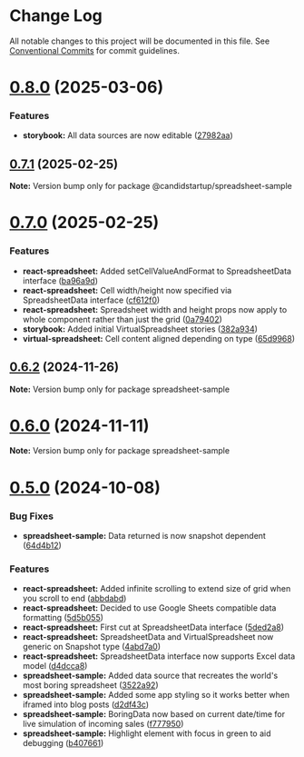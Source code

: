# Change Log

All notable changes to this project will be documented in this file.
See [Conventional Commits](https://conventionalcommits.org) for commit guidelines.

# [0.8.0](https://github.com/TheCandidStartup/infinisheet/compare/v0.7.1...v0.8.0) (2025-03-06)


### Features

* **storybook:** All data sources are now editable ([27982aa](https://github.com/TheCandidStartup/infinisheet/commit/27982aaa1c9b3bf35ec04f0ad928fa8ee394f67b))





## [0.7.1](https://github.com/TheCandidStartup/infinisheet/compare/v0.7.0...v0.7.1) (2025-02-25)

**Note:** Version bump only for package @candidstartup/spreadsheet-sample





# [0.7.0](https://github.com/TheCandidStartup/infinisheet/compare/v0.6.2...v0.7.0) (2025-02-25)


### Features

* **react-spreadsheet:** Added setCellValueAndFormat to SpreadsheetData interface ([ba96a9d](https://github.com/TheCandidStartup/infinisheet/commit/ba96a9d0cbb191d970bf0342142e7f2504c30d78))
* **react-spreadsheet:** Cell width/height now specified via SpreadsheetData interface ([cf612f0](https://github.com/TheCandidStartup/infinisheet/commit/cf612f00cea0ab6fd5b5937b6853e67de4840470))
* **react-spreadsheet:** Spreadsheet width and height props now apply to whole component rather than just the grid ([0a79402](https://github.com/TheCandidStartup/infinisheet/commit/0a7940211c5a725b9d5b1018ea931066472a98bc))
* **storybook:** Added initial VirtualSpreadsheet stories ([382a934](https://github.com/TheCandidStartup/infinisheet/commit/382a934e2a3fdb2ea8ce8ef538abf7daff1a4f44))
* **virtual-spreadsheet:** Cell content aligned depending on type ([65d9968](https://github.com/TheCandidStartup/infinisheet/commit/65d996800a4f85d76f56e950ccdacb8ce49558d7))





## [0.6.2](https://github.com/TheCandidStartup/infinisheet/compare/v0.6.1...v0.6.2) (2024-11-26)

**Note:** Version bump only for package spreadsheet-sample





# [0.6.0](https://github.com/TheCandidStartup/infinisheet/compare/v0.5.0...v0.6.0) (2024-11-11)

**Note:** Version bump only for package spreadsheet-sample





# [0.5.0](https://github.com/TheCandidStartup/infinisheet/compare/v0.4.0...v0.5.0) (2024-10-08)


### Bug Fixes

* **spreadsheet-sample:** Data returned is now snapshot dependent ([64d4b12](https://github.com/TheCandidStartup/infinisheet/commit/64d4b12c5f270473413002ee7bac647ce977d895))


### Features

* **react-spreadsheet:** Added infinite scrolling to extend size of grid when you scroll to end ([abbdabd](https://github.com/TheCandidStartup/infinisheet/commit/abbdabd55d8fb2a8fc74173382d02010d6fb805b))
* **react-spreadsheet:** Decided to use Google Sheets compatible data formatting ([5d5b055](https://github.com/TheCandidStartup/infinisheet/commit/5d5b05525bd2c09121a3f0322ee62c883871094e))
* **react-spreadsheet:** First cut at SpreadsheetData interface ([5ded2a8](https://github.com/TheCandidStartup/infinisheet/commit/5ded2a8e792853bc85400285ef842c8e11b103fb))
* **react-spreadsheet:** SpreadsheetData  and VirtualSpreadsheet now generic on Snapshot type ([4abd7a0](https://github.com/TheCandidStartup/infinisheet/commit/4abd7a0ac3c8c682be9cb12f4f099161f9dcc8f2))
* **react-spreadsheet:** SpreadsheetData interface now supports Excel data model ([d4dcca8](https://github.com/TheCandidStartup/infinisheet/commit/d4dcca840a680284f8827a02bf38f2a746751b4f))
* **spreadsheet-sample:** Added data source that recreates the world's most boring spreadsheet ([3522a92](https://github.com/TheCandidStartup/infinisheet/commit/3522a92d03733b10cf7454e9f0e835cc6ddfec10))
* **spreadsheet-sample:** Added some app styling so it works better when iframed into blog posts ([d2df43c](https://github.com/TheCandidStartup/infinisheet/commit/d2df43c75b03668fafd5a98d47b4cfecb4266043))
* **spreadsheet-sample:** BoringData now based on current date/time for live simulation of incoming sales ([f777950](https://github.com/TheCandidStartup/infinisheet/commit/f777950dacc651eabad65646451b76da464f39c8))
* **spreadsheet-sample:** Highlight element with focus in green to aid debugging ([b407661](https://github.com/TheCandidStartup/infinisheet/commit/b4076619a3b204d8d27fae4c0a3205af08025429))
